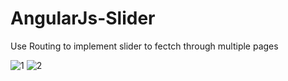 # AngularJs-Slider
Use Routing to implement slider to fectch through multiple pages 

![1](https://user-images.githubusercontent.com/25961531/36656764-9ba19406-1a7e-11e8-8727-b3a2a96f7769.jpg)
![2](https://user-images.githubusercontent.com/25961531/36656766-9ced9dbe-1a7e-11e8-910f-42d310bea08c.jpg)
